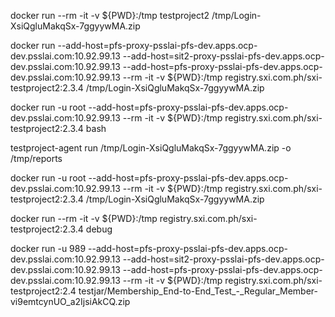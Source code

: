  docker run --rm -it -v ${PWD}:/tmp testproject2 /tmp/Login-XsiQgluMakqSx-7ggyywMA.zip
 
docker run --add-host=pfs-proxy-psslai-pfs-dev.apps.ocp-dev.psslai.com:10.92.99.13 --add-host=sit2-proxy-psslai-pfs-dev.apps.ocp-dev.psslai.com:10.92.99.13 --add-host=pfs-proxy-psslai-pfs-dev.apps.ocp-dev.psslai.com:10.92.99.13 --rm -it -v ${PWD}:/tmp registry.sxi.com.ph/sxi-testproject2:2.3.4 /tmp/Login-XsiQgluMakqSx-7ggyywMA.zip

docker run -u root --add-host=pfs-proxy-psslai-pfs-dev.apps.ocp-dev.psslai.com:10.92.99.13 --rm -it -v ${PWD}:/tmp registry.sxi.com.ph/sxi-testproject2:2.3.4 bash

testproject-agent run /tmp/Login-XsiQgluMakqSx-7ggyywMA.zip -o /tmp/reports

docker run -u root --add-host=pfs-proxy-psslai-pfs-dev.apps.ocp-dev.psslai.com:10.92.99.13 --rm -it -v ${PWD}:/tmp registry.sxi.com.ph/sxi-testproject2:2.3.4 /tmp/Login-XsiQgluMakqSx-7ggyywMA.zip

 docker run --rm -it -v ${PWD}:/tmp registry.sxi.com.ph/sxi-testproject2:2.3.4 debug
 
docker run -u 989 --add-host=pfs-proxy-psslai-pfs-dev.apps.ocp-dev.psslai.com:10.92.99.13 --add-host=sit2-proxy-psslai-pfs-dev.apps.ocp-dev.psslai.com:10.92.99.13 --add-host=pfs-proxy-psslai-pfs-dev.apps.ocp-dev.psslai.com:10.92.99.13 --rm -it -v ${PWD}:/tmp registry.sxi.com.ph/sxi-testproject2:2.4 testjar/Membership_End-to-End_Test_-_Regular_Member-vi9emtcynUO_a2IjsiAkCQ.zip
